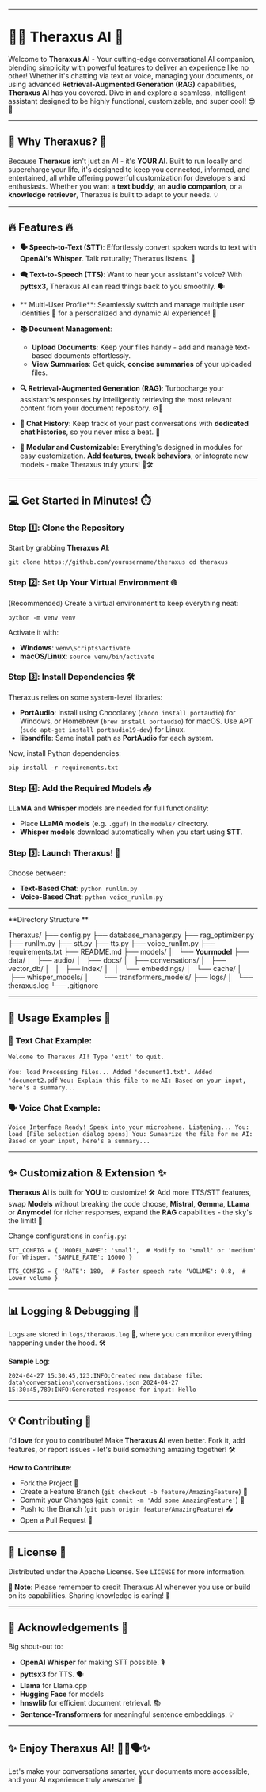 * * * * *

🤖✨ Theraxus AI 🚀
==================

Welcome to **Theraxus AI** - Your cutting-edge conversational AI companion, blending simplicity with powerful features to deliver an experience like no other! Whether it's chatting via text or voice, managing your documents, or using advanced **Retrieval-Augmented Generation (RAG)** capabilities, **Theraxus AI** has you covered. Dive in and explore a seamless, intelligent assistant designed to be highly functional, customizable, and super cool! 😎🌟

* * * * *

🌟 **Why Theraxus?** 💬
-----------------------

Because **Theraxus** isn't just an AI - it's **YOUR AI**. Built to run locally and supercharge your life, it's designed to keep you connected, informed, and entertained, all while offering powerful customization for developers and enthusiasts. Whether you want a **text buddy**, an **audio companion**, or a **knowledge retriever**, Theraxus is built to adapt to your needs. 💡

* * * * *

🔥 **Features** 🔥
------------------

-   **🗣️ Speech-to-Text (STT)**: Effortlessly convert spoken words to text with **OpenAI's Whisper**. Talk naturally; Theraxus listens. 🎤

-   **🗨️ Text-to-Speech (TTS)**: Want to hear your assistant's voice? With **pyttsx3**, Theraxus AI can read things back to you smoothly. 🗣️

-  ** Multi-User Profile**: Seamlessly switch and manage multiple user identities 👥 for a personalized and dynamic AI experience! 🔄

-   **📚 Document Management**:
    -   **Upload Documents**: Keep your files handy - add and manage text-based documents effortlessly.
    -   **View Summaries**: Get quick, **concise summaries** of your uploaded files.

-   **🔍 Retrieval-Augmented Generation (RAG)**: Turbocharge your assistant's responses by intelligently retrieving the most relevant content from your document repository. ⚙️📖

-   **📝 Chat History**: Keep track of your past conversations with **dedicated chat histories**, so you never miss a beat. 📜

-   **🔄 Modular and Customizable**: Everything's designed in modules for easy customization. **Add features, tweak behaviors**, or integrate new models - make Theraxus truly yours! 🔧🛠️

* * * * *

💻 **Get Started in Minutes!** ⏱️
---------------------------------

### Step 1️⃣: Clone the Repository

Start by grabbing **Theraxus AI**:

`git clone https://github.com/yourusername/theraxus
cd theraxus`

### Step 2️⃣: Set Up Your Virtual Environment 🌐

(Recommended) Create a virtual environment to keep everything neat:

`python -m venv venv`

Activate it with:

-   **Windows**: `venv\Scripts\activate`
-   **macOS/Linux**: `source venv/bin/activate`

### Step 3️⃣: Install Dependencies 🛠️

Theraxus relies on some system-level libraries:

-   **PortAudio**: Install using Chocolatey (`choco install portaudio`) for Windows, or Homebrew (`brew install portaudio`) for macOS. Use APT (`sudo apt-get install portaudio19-dev`) for Linux.
-   **libsndfile**: Same install path as **PortAudio** for each system.

Now, install Python dependencies:

`pip install -r requirements.txt`

### Step 4️⃣: Add the Required Models 📥

**LLaMA** and **Whisper** models are needed for full functionality:

-   Place **LLaMA models** (e.g. `.gguf`) in the `models/` directory.
-   **Whisper models** download automatically when you start using **STT**.

### Step 5️⃣: Launch Theraxus! 🚀

Choose between:

-   **Text-Based Chat**: `python runllm.py`
-   **Voice-Based Chat**: `python voice_runllm.py`

* * * * *
**Directory Structure
**

Theraxus/
├── config.py
├── database_manager.py
├── rag_optimizer.py
├── runllm.py
├── stt.py
├── tts.py
├── voice_runllm.py
├── requirements.txt
├── README.md
├── models/
│   └── **Yourmodel**
├── data/
│   ├── audio/
│   ├── docs/
│   ├── conversations/
│   ├── vector_db/
│   │   ├── index/
│   │   └── embeddings/
│   └── cache/
│       ├── whisper_models/
│       └── transformers_models/
├── logs/
│   └── theraxus.log
└── .gitignore

* * * * *

📝 **Usage Examples** 🚀
------------------------

### 💬 **Text Chat** Example:

`Welcome to Theraxus AI! Type 'exit' to quit.`

`You: load`
`Processing files... Added 'document1.txt'. Added 'document2.pdf`
`You: Explain this file to me`
`AI: Based on your input, here's a summary...`

### 🗣️ **Voice Chat** Example:

`Voice Interface Ready! Speak into your microphone.
Listening...
You: load [File selection dialog opens]
You: Sumaarize the file for me
AI: Based on your input, here's a summary...`

* * * * *

✨ **Customization & Extension** ✨
---------------------------------

**Theraxus AI** is built for **YOU** to customize! 🛠️ Add more TTS/STT features, swap **Models** without breaking the code choose, **Mistral**, **Gemma**, **LLama** or **Anymodel** for richer responses, expand the **RAG** capabilities - the sky's the limit! 🌌

Change configurations in `config.py`:

`STT_CONFIG = {
    'MODEL_NAME': 'small',  # Modify to 'small' or 'medium' for Whisper.
    'SAMPLE_RATE': 16000
}`

`TTS_CONFIG = {
    'RATE': 180,  # Faster speech rate
    'VOLUME': 0.8,  # Lower volume
}`

* * * * *

📊 **Logging & Debugging** 🛑
-----------------------------

Logs are stored in `logs/theraxus.log` 📂, where you can monitor everything happening under the hood. 🛠️

**Sample Log**:

`2024-04-27 15:30:45,123:INFO:Created new database file: data\conversations\conversations.json
2024-04-27 15:30:45,789:INFO:Generated response for input: Hello`

* * * * *

💡 **Contributing** 🤝
----------------------

I'd **love** for you to contribute! Make **Theraxus AI** even better. Fork it, add features, or report issues - let's build something amazing together! 🛠️

**How to Contribute**:

-   Fork the Project 🍴
-   Create a Feature Branch (`git checkout -b feature/AmazingFeature`) 🌱
-   Commit your Changes (`git commit -m 'Add some AmazingFeature'`) 💬
-   Push to the Branch (`git push origin feature/AmazingFeature`) 📤
-   Open a Pull Request 📨

* * * * *

📜 **License** 📜
-----------------

Distributed under the Apache License. See `LICENSE` for more information.

**📝 Note**: Please remember to credit Theraxus AI whenever you use or build on its capabilities. Sharing knowledge is caring! 🤗

* * * * *

🙏 **Acknowledgements** 🙏
--------------------------

Big shout-out to:

-   **OpenAI Whisper** for making STT possible. 🎙️
-   **pyttsx3** for TTS. 🗣️
-   **Llama** for Llama.cpp
-   **Hugging Face** for models
-   **hnswlib** for efficient document retrieval. 📚
-   **Sentence-Transformers** for meaningful sentence embeddings. 💡

* * * * *

✨ **Enjoy Theraxus AI!** 🚀💬🗣️✨
---------------------------------

Let's make your conversations smarter, your documents more accessible, and your AI experience truly awesome! 🥳
